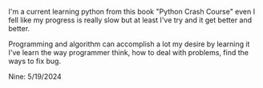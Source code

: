I'm a current learning python from this book "Python Crash Course" even I fell like 
my progress is really slow but at least I've try and it get better and better.

Programming and algorithm can accomplish a lot my desire by learning it I've learn
the way programmer think, how to deal with problems, find the ways to fix bug.

Nine: 5/19/2024
